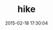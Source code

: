 ---
layout: post
title:  "hike"
repo:   "sstephenson/hike"
date:   2015-02-18 17:30:04
gemurl: http://github.com/sstephenson/hike
---